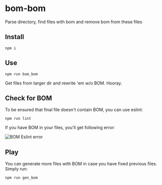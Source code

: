 # bom-bom
Parse directory, find files with bom and remove bom from these files

## Install

`npm i`

## Use

`npm run bom_bom`

Get files from targer dir and rewrite 'em w/o BOM. Hooray.

## Check for BOM

To be ensured that final file doesn't contain BOM, you can use eslint:

`npm run lint`

If you have BOM in your files, you'll get following error:

![BOM Eslint error](https://user-images.githubusercontent.com/299118/42520000-e4fc658c-846d-11e8-9594-6f1ba723d5b4.png)

## Play

You can generate more files with BOM in case you have fixed previous files. Simply run:

`npm run gen_bom`
